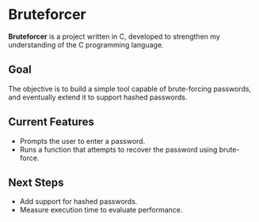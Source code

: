# Bruteforcer

**Bruteforcer** is a project written in C, developed to strengthen my understanding of the C programming language.

## Goal

The objective is to build a simple tool capable of brute-forcing passwords, and eventually extend it to support hashed passwords.

## Current Features

- Prompts the user to enter a password.
- Runs a function that attempts to recover the password using brute-force.

## Next Steps

- Add support for hashed passwords.
- Measure execution time to evaluate performance.
